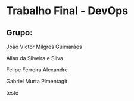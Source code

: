 # Trabalho Final - DevOps

## Grupo:
João Victor Milgres Guimarães

Allan da Silveira e Silva

Felipe Ferreira Alexandre

Gabriel Murta Pimentagit

teste